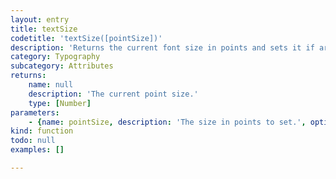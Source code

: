 ```yaml
---
layout: entry
title: textSize
codetitle: 'textSize([pointSize])'
description: 'Returns the current font size in points and sets it if argument `pointSize` is given.'
category: Typography
subcategory: Attributes
returns:
    name: null
    description: 'The current point size.'
    type: [Number]
parameters:
    - {name: pointSize, description: 'The size in points to set.', optional: true, type: [Number]}
kind: function
todo: null
examples: []

---
```


